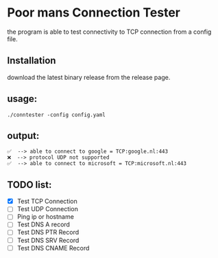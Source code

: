 # Poor mans Connection Tester

the program is able to test connectivity to TCP connection from a config file.

## Installation
download the latest binary release from the release page.

## usage:

```shell script
./conntester -config config.yaml
```

## output:

```
✅  --> able to connect to google = TCP:google.nl:443
❌  --> protocol UDP not supported
✅  --> able to connect to microsoft = TCP:microsoft.nl:443
```

## TODO list:

- [X] Test TCP Connection
- [ ] Test UDP Connection
- [ ] Ping ip or hostname
- [ ] Test DNS A record
- [ ] Test DNS PTR Record
- [ ] Test DNS SRV Record
- [ ] Test DNS CNAME Record
